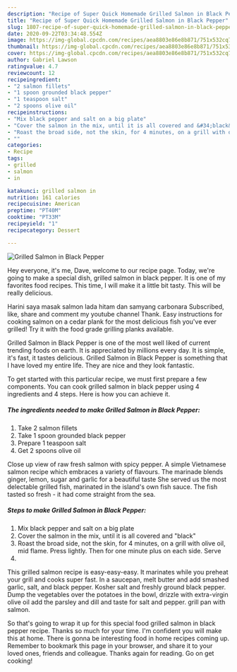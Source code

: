 ```yaml
---
description: "Recipe of Super Quick Homemade Grilled Salmon in Black Pepper"
title: "Recipe of Super Quick Homemade Grilled Salmon in Black Pepper"
slug: 1807-recipe-of-super-quick-homemade-grilled-salmon-in-black-pepper
date: 2020-09-22T03:34:48.554Z
image: https://img-global.cpcdn.com/recipes/aea8803e86e8b871/751x532cq70/grilled-salmon-in-black-pepper-recipe-main-photo.jpg
thumbnail: https://img-global.cpcdn.com/recipes/aea8803e86e8b871/751x532cq70/grilled-salmon-in-black-pepper-recipe-main-photo.jpg
cover: https://img-global.cpcdn.com/recipes/aea8803e86e8b871/751x532cq70/grilled-salmon-in-black-pepper-recipe-main-photo.jpg
author: Gabriel Lawson
ratingvalue: 4.7
reviewcount: 12
recipeingredient:
- "2 salmon fillets"
- "1 spoon grounded black pepper"
- "1 teaspoon salt"
- "2 spoons olive oil"
recipeinstructions:
- "Mix black pepper and salt on a big plate"
- "Cover the salmon in the mix, until it is all covered and &#34;black&#34;"
- "Roast the broad side, not the skin, for 4 minutes, on a grill with olive oil, mid flame. Press lightly. Then for one minute plus on each side. Serve"
- ""
categories:
- Recipe
tags:
- grilled
- salmon
- in

katakunci: grilled salmon in 
nutrition: 161 calories
recipecuisine: American
preptime: "PT40M"
cooktime: "PT33M"
recipeyield: "1"
recipecategory: Dessert

---
```



![Grilled Salmon in Black Pepper](https://img-global.cpcdn.com/recipes/aea8803e86e8b871/751x532cq70/grilled-salmon-in-black-pepper-recipe-main-photo.jpg)

Hey everyone, it's me, Dave, welcome to our recipe page. Today, we're going to make a special dish, grilled salmon in black pepper. It is one of my favorites food recipes. This time, I will make it a little bit tasty. This will be really delicious.

Harini saya masak salmon lada hitam dan samyang carbonara Subscribed, like, share and comment my youtube channel Thank. Easy instructions for cooking salmon on a cedar plank for the most delicious fish you&#39;ve ever grilled! Try it with the food grade grilling planks available.

Grilled Salmon in Black Pepper is one of the most well liked of current trending foods on earth. It is appreciated by millions every day. It is simple, it's fast, it tastes delicious. Grilled Salmon in Black Pepper is something that I have loved my entire life. They are nice and they look fantastic.


To get started with this particular recipe, we must first prepare a few components. You can cook grilled salmon in black pepper using 4 ingredients and 4 steps. Here is how you can achieve it.

<!--inarticleads1-->

##### The ingredients needed to make Grilled Salmon in Black Pepper:

1. Take 2 salmon fillets
1. Take 1 spoon grounded black pepper
1. Prepare 1 teaspoon salt
1. Get 2 spoons olive oil


Close up view of raw fresh salmon with spicy pepper. A simple Vietnamese salmon recipe which embraces a variety of flavours. The marinade blends ginger, lemon, sugar and garlic for a beautiful taste She served us the most delectable grilled fish, marinated in the island&#39;s own fish sauce. The fish tasted so fresh - it had come straight from the sea. 

<!--inarticleads2-->

##### Steps to make Grilled Salmon in Black Pepper:

1. Mix black pepper and salt on a big plate
1. Cover the salmon in the mix, until it is all covered and &#34;black&#34;
1. Roast the broad side, not the skin, for 4 minutes, on a grill with olive oil, mid flame. Press lightly. Then for one minute plus on each side. Serve
1. 


This grilled salmon recipe is easy-easy-easy. It marinates while you preheat your grill and cooks super fast. In a saucepan, melt butter and add smashed garlic, salt, and black pepper. Kosher salt and freshly ground black pepper. Dump the vegetables over the potatoes in the bowl, drizzle with extra-virgin olive oil add the parsley and dill and taste for salt and pepper. grill pan with salmon. 

So that's going to wrap it up for this special food grilled salmon in black pepper recipe. Thanks so much for your time. I'm confident you will make this at home. There is gonna be interesting food in home recipes coming up. Remember to bookmark this page in your browser, and share it to your loved ones, friends and colleague. Thanks again for reading. Go on get cooking!
